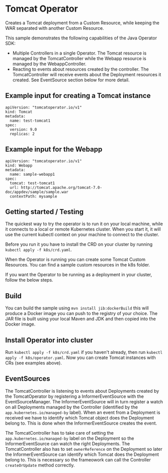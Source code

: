 # Tomcat Operator

Creates a Tomcat deployment from a Custom Resource, while keeping the WAR separated with another Custom Resource.

This sample demonstrates the following capabilities of the Java Operator SDK:
* Multiple Controllers in a single Operator. The Tomcat resource is managed by the TomcatController while the Webapp
resource is managed by the WebappController.
* Reacting to events about resources created by the controller. The TomcatController will receive events about the
Deployment resources it created. See EventSource section below for more detail. 

## Example input for creating a Tomcat instance
```
apiVersion: "tomcatoperator.io/v1"
kind: Tomcat
metadata:
  name: test-tomcat1
spec:
  version: 9.0
  replicas: 2
```

## Example input for the Webapp
```
apiVersion: "tomcatoperator.io/v1"
kind: Webapp
metadata:
  name: sample-webapp1
spec:
  tomcat: test-tomcat1
  url: http://tomcat.apache.org/tomcat-7.0-doc/appdev/sample/sample.war
  contextPath: mysample
```

## Getting started / Testing

The quickest way to try the operator is to run it on your local machine, while it connects to a local or remote 
Kubernetes cluster. When you start it, it will use the current kubectl context on your machine to connect to the cluster.

Before you run it you have to install the CRD on your cluster by running `kubectl apply -f k8s/crd.yaml`.

When the Operator is running you can create some Tomcat Custom Resources. You can find a sample custom resources 
in the k8s folder.

If you want the Operator to be running as a deployment in your cluster, follow the below steps.

## Build
You can build the sample using `mvn install jib:dockerBuild` this will produce a Docker image you can push to the 
registry of your choice. The JAR file is built using your local Maven and JDK and then copied into the Docker image.

## Install Operator into cluster

Run `kubectl apply -f k8s/crd.yaml` if you haven't already, then run `kubectl apply -f k8s/operator.yaml`. 
Now you can create Tomcat instances with CRs (see examples above).

## EventSources
The TomcatController is listening to events about Deployments created by the TomcatOperator by registering a
InformerEventSource with the EventSourceManager. The InformerEventSource will in turn register a watch on
all Deployments managed by the Controller (identified by the `app.kubernetes.io/managed-by` label). 
When an event from a Deployment is received we have to identify which Tomcat object does the Deployment
belong to. This is done when the InformerEventSource creates the event.

The TomcatController has to take care of setting the `app.kubernetes.io/managed-by` label on the Deployment so the
InformerEventSource can watch the right Deployments.
The TomcatController also has to set `ownerReference` on the Deployment so later the InformerEventSource can 
identify which Tomcat does the Deployment belong to. This is necessary so the frameowork can call the Controller
`createOrUpdate` method correctly.

